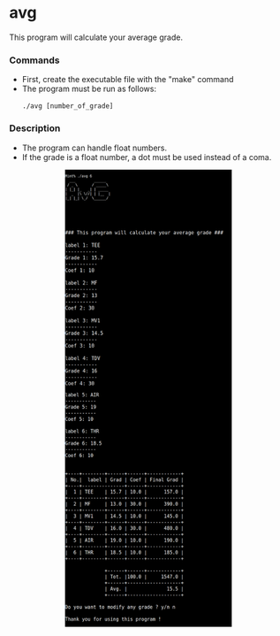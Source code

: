 # avg

This program will calculate your average grade.

### Commands

* First, create the executable file with the "make" command
* The program must be run as follows:
  ```
  ./avg [number_of_grade]
  ```
  
### Description

* The program can handle float numbers.
* If the grade is a float number, a dot must be used instead of a coma.

<p align="center">
  <img src="/screenshot/avg_all.png" width="60%" />
</p>
